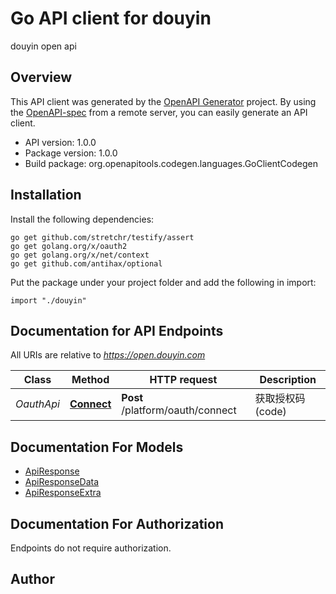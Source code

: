 # Go API client for douyin

douyin open api

## Overview
This API client was generated by the [OpenAPI Generator](https://openapi-generator.tech) project.  By using the [OpenAPI-spec](https://www.openapis.org/) from a remote server, you can easily generate an API client.

- API version: 1.0.0
- Package version: 1.0.0
- Build package: org.openapitools.codegen.languages.GoClientCodegen

## Installation

Install the following dependencies:

```shell
go get github.com/stretchr/testify/assert
go get golang.org/x/oauth2
go get golang.org/x/net/context
go get github.com/antihax/optional
```

Put the package under your project folder and add the following in import:

```golang
import "./douyin"
```

## Documentation for API Endpoints

All URIs are relative to *https://open.douyin.com*

Class | Method | HTTP request | Description
------------ | ------------- | ------------- | -------------
*OauthApi* | [**Connect**](docs/OauthApi.md#connect) | **Post** /platform/oauth/connect | 获取授权码(code)


## Documentation For Models

 - [ApiResponse](docs/ApiResponse.md)
 - [ApiResponseData](docs/ApiResponseData.md)
 - [ApiResponseExtra](docs/ApiResponseExtra.md)


## Documentation For Authorization

 Endpoints do not require authorization.



## Author



